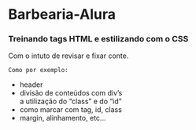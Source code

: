 <h1> Barbearia-Alura </h1>


<h3>Treinando tags HTML e estilizando com o CSS</h3>
Com o intuto de revisar e fixar conte.  

	Como por exemplo:

<ul>
	<li>header</li>
	<li>divisão de conteúdos com div’s</li
	<li>a utilização do “class” e do “id”</li>
	<li>como marcar com tag, id, class</li>
	<li>margin, alinhamento, etc...</li>	
</ul>
